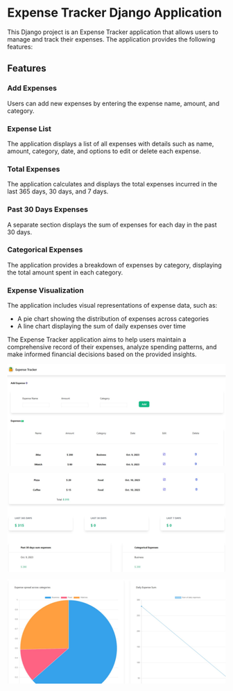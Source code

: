 # Expense Tracker Django Application

This Django project is an Expense Tracker application that allows users to manage and track their expenses. The application provides the following features:

## Features

### Add Expenses
Users can add new expenses by entering the expense name, amount, and category.

### Expense List
The application displays a list of all expenses with details such as name, amount, category, date, and options to edit or delete each expense.

### Total Expenses
The application calculates and displays the total expenses incurred in the last 365 days, 30 days, and 7 days.

### Past 30 Days Expenses
A separate section displays the sum of expenses for each day in the past 30 days.

### Categorical Expenses
The application provides a breakdown of expenses by category, displaying the total amount spent in each category.

### Expense Visualization
The application includes visual representations of expense data, such as:
- A pie chart showing the distribution of expenses across categories
- A line chart displaying the sum of daily expenses over time

The Expense Tracker application aims to help users maintain a comprehensive record of their expenses, analyze spending patterns, and make informed financial decisions based on the provided insights.

![Home Page Screenshot](Screenshot.jpg)

![Home Page Screenshot](Screenshot_2.jpg)

![Home Page Screenshot](Screenshot_3.jpg)
